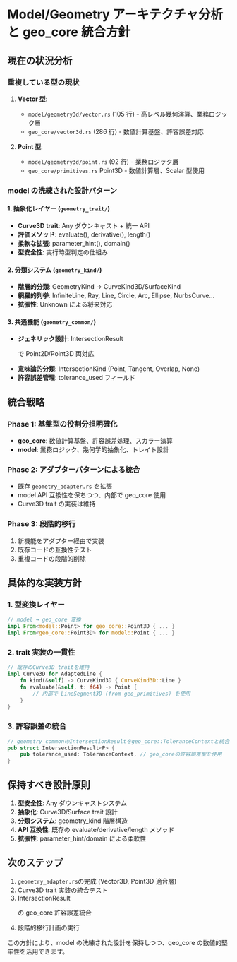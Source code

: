 # Model/Geometry アーキテクチャ分析と geo_core 統合方針

## 現在の状況分析

### 重複している型の現状

1. **Vector 型**:

   - `model/geometry3d/vector.rs` (105 行) - 高レベル幾何演算、業務ロジック層
   - `geo_core/vector3d.rs` (286 行) - 数値計算基盤、許容誤差対応

2. **Point 型**:
   - `model/geometry3d/point.rs` (92 行) - 業務ロジック層
   - `geo_core/primitives.rs` Point3D - 数値計算層、Scalar 型使用

### model の洗練された設計パターン

#### 1. 抽象化レイヤー (`geometry_trait/`)

- **Curve3D trait**: Any ダウンキャスト + 統一 API
- **評価メソッド**: evaluate(), derivative(), length()
- **柔軟な拡張**: parameter_hint(), domain()
- **型安全性**: 実行時型判定の仕組み

#### 2. 分類システム (`geometry_kind/`)

- **階層的分類**: GeometryKind → CurveKind3D/SurfaceKind
- **網羅的列挙**: InfiniteLine, Ray, Line, Circle, Arc, Ellipse, NurbsCurve...
- **拡張性**: Unknown による将来対応

#### 3. 共通機能 (`geometry_common/`)

- **ジェネリック設計**: IntersectionResult<P> で Point2D/Point3D 両対応
- **意味論的分類**: IntersectionKind (Point, Tangent, Overlap, None)
- **許容誤差管理**: tolerance_used フィールド

## 統合戦略

### Phase 1: 基盤型の役割分担明確化

- **geo_core**: 数値計算基盤、許容誤差処理、スカラー演算
- **model**: 業務ロジック、幾何学的抽象化、トレイト設計

### Phase 2: アダプターパターンによる統合

- 既存 `geometry_adapter.rs` を拡張
- model API 互換性を保ちつつ、内部で geo_core 使用
- Curve3D trait の実装は維持

### Phase 3: 段階的移行

1. 新機能をアダプター経由で実装
2. 既存コードの互換性テスト
3. 重複コードの段階的削除

## 具体的な実装方針

### 1. 型変換レイヤー

```rust
// model → geo_core 変換
impl From<model::Point> for geo_core::Point3D { ... }
impl From<geo_core::Point3D> for model::Point { ... }
```

### 2. trait 実装の一貫性

```rust
// 既存のCurve3D traitを維持
impl Curve3D for AdaptedLine {
    fn kind(&self) -> CurveKind3D { CurveKind3D::Line }
    fn evaluate(&self, t: f64) -> Point {
        // 内部で LineSegment3D (from geo_primitives) を使用
    }
}
```

### 3. 許容誤差の統合

```rust
// geometry_commonのIntersectionResultをgeo_core::ToleranceContextと統合
pub struct IntersectionResult<P> {
    pub tolerance_used: ToleranceContext, // geo_coreの許容誤差型を使用
}
```

## 保持すべき設計原則

1. **型安全性**: Any ダウンキャストシステム
2. **抽象化**: Curve3D/Surface trait 設計
3. **分類システム**: geometry_kind 階層構造
4. **API 互換性**: 既存の evaluate/derivative/length メソッド
5. **拡張性**: parameter_hint/domain による柔軟性

## 次のステップ

1. `geometry_adapter.rs`の完成 (Vector3D, Point3D 適合層)
2. Curve3D trait 実装の統合テスト
3. IntersectionResult<P>の geo_core 許容誤差統合
4. 段階的移行計画の実行

この方針により、model の洗練された設計を保持しつつ、geo_core の数値的堅牢性を活用できます。
